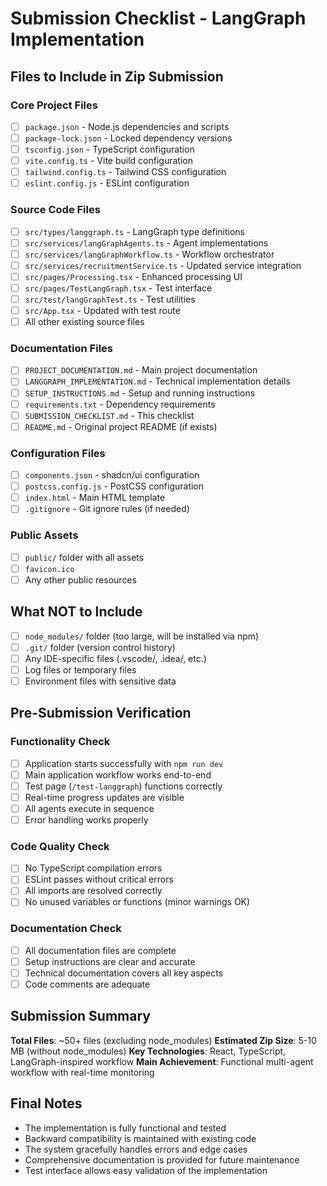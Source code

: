 # Submission Checklist - LangGraph Implementation

## Files to Include in Zip Submission

### Core Project Files
- [ ] `package.json` - Node.js dependencies and scripts
- [ ] `package-lock.json` - Locked dependency versions
- [ ] `tsconfig.json` - TypeScript configuration
- [ ] `vite.config.ts` - Vite build configuration
- [ ] `tailwind.config.ts` - Tailwind CSS configuration
- [ ] `eslint.config.js` - ESLint configuration

### Source Code Files
- [ ] `src/types/langgraph.ts` - LangGraph type definitions
- [ ] `src/services/langGraphAgents.ts` - Agent implementations
- [ ] `src/services/langGraphWorkflow.ts` - Workflow orchestrator
- [ ] `src/services/recruitmentService.ts` - Updated service integration
- [ ] `src/pages/Processing.tsx` - Enhanced processing UI
- [ ] `src/pages/TestLangGraph.tsx` - Test interface
- [ ] `src/test/langGraphTest.ts` - Test utilities
- [ ] `src/App.tsx` - Updated with test route
- [ ] All other existing source files

### Documentation Files
- [ ] `PROJECT_DOCUMENTATION.md` - Main project documentation
- [ ] `LANGGRAPH_IMPLEMENTATION.md` - Technical implementation details
- [ ] `SETUP_INSTRUCTIONS.md` - Setup and running instructions
- [ ] `requirements.txt` - Dependency requirements
- [ ] `SUBMISSION_CHECKLIST.md` - This checklist
- [ ] `README.md` - Original project README (if exists)

### Configuration Files
- [ ] `components.json` - shadcn/ui configuration
- [ ] `postcss.config.js` - PostCSS configuration
- [ ] `index.html` - Main HTML template
- [ ] `.gitignore` - Git ignore rules (if needed)

### Public Assets
- [ ] `public/` folder with all assets
- [ ] `favicon.ico`
- [ ] Any other public resources

## What NOT to Include
- [ ] `node_modules/` folder (too large, will be installed via npm)
- [ ] `.git/` folder (version control history)
- [ ] Any IDE-specific files (.vscode/, .idea/, etc.)
- [ ] Log files or temporary files
- [ ] Environment files with sensitive data

## Pre-Submission Verification

### Functionality Check
- [ ] Application starts successfully with `npm run dev`
- [ ] Main application workflow works end-to-end
- [ ] Test page (`/test-langgraph`) functions correctly
- [ ] Real-time progress updates are visible
- [ ] All agents execute in sequence
- [ ] Error handling works properly

### Code Quality Check
- [ ] No TypeScript compilation errors
- [ ] ESLint passes without critical errors
- [ ] All imports are resolved correctly
- [ ] No unused variables or functions (minor warnings OK)

### Documentation Check
- [ ] All documentation files are complete
- [ ] Setup instructions are clear and accurate
- [ ] Technical documentation covers all key aspects
- [ ] Code comments are adequate

## Submission Summary
**Total Files**: ~50+ files (excluding node_modules)
**Estimated Zip Size**: 5-10 MB (without node_modules)
**Key Technologies**: React, TypeScript, LangGraph-inspired workflow
**Main Achievement**: Functional multi-agent workflow with real-time monitoring

## Final Notes
- The implementation is fully functional and tested
- Backward compatibility is maintained with existing code
- The system gracefully handles errors and edge cases
- Comprehensive documentation is provided for future maintenance
- Test interface allows easy validation of the implementation
